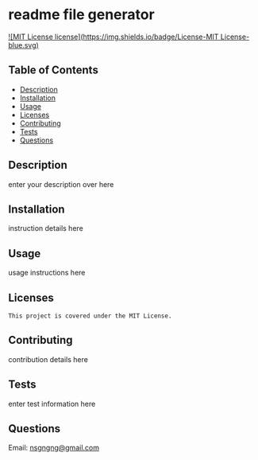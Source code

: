 # readme file generator

  
  [![MIT License license](https://img.shields.io/badge/License-MIT License-blue.svg)](https://lbesson.mit-license.org/)

  ## Table of Contents
  - [Description](#description)
  - [Installation](#installation)
  - [Usage](#usage)
  - [Licenses](#licenses)
  - [Contributing](#contributing)
  - [Tests](#tests)
  - [Questions](#email)

  ## Description
  enter your description over here 

  ## Installation
  instruction details here 

  ## Usage
  usage instructions here

  ## Licenses
    This project is covered under the MIT License.

  ## Contributing
  contribution details here

  ## Tests
  enter test information here

  ## Questions
  Email: nsgngng@gmail.com


